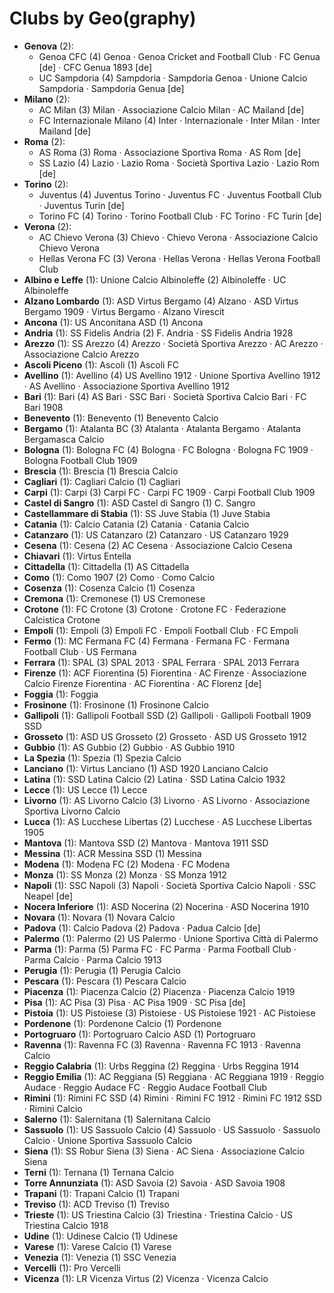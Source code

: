 # Clubs by Geo(graphy)

- **Genova** (2): 
  - Genoa CFC  (4) Genoa · Genoa Cricket and Football Club · FC Genua [de] · CFC Genua 1893 [de]
  - UC Sampdoria  (4) Sampdoria · Sampdoria Genoa · Unione Calcio Sampdoria · Sampdoria Genua [de]
- **Milano** (2): 
  - AC Milan  (3) Milan · Associazione Calcio Milan · AC Mailand [de]
  - FC Internazionale Milano  (4) Inter · Internazionale · Inter Milan · Inter Mailand [de]
- **Roma** (2): 
  - AS Roma  (3) Roma · Associazione Sportiva Roma · AS Rom [de]
  - SS Lazio  (4) Lazio · Lazio Roma · Società Sportiva Lazio · Lazio Rom [de]
- **Torino** (2): 
  - Juventus  (4) Juventus Torino · Juventus FC · Juventus Football Club · Juventus Turin [de]
  - Torino FC  (4) Torino · Torino Football Club · FC Torino · FC Turin [de]
- **Verona** (2): 
  - AC Chievo Verona  (3) Chievo · Chievo Verona · Associazione Calcio Chievo Verona
  - Hellas Verona FC  (3) Verona · Hellas Verona · Hellas Verona Football Club
- **Albino e Leffe** (1): Unione Calcio Albinoleffe  (2) Albinoleffe · UC Albinoleffe
- **Alzano Lombardo** (1): ASD Virtus Bergamo  (4) Alzano · ASD Virtus Bergamo 1909 · Virtus Bergamo · Alzano Virescit
- **Ancona** (1): US Anconitana ASD  (1) Ancona
- **Andria** (1): SS Fidelis Andria  (2) F. Andria · SS Fidelis Andria 1928
- **Arezzo** (1): SS Arezzo  (4) Arezzo · Società Sportiva Arezzo · AC Arezzo · Associazione Calcio Arezzo
- **Ascoli Piceno** (1): Ascoli  (1) Ascoli FC
- **Avellino** (1): Avellino  (4) US Avellino 1912 · Unione Sportiva Avellino 1912 · AS Avellino · Associazione Sportiva Avellino 1912
- **Bari** (1): Bari  (4) AS Bari · SSC Bari · Società Sportiva Calcio Bari · FC Bari 1908
- **Benevento** (1): Benevento  (1) Benevento Calcio
- **Bergamo** (1): Atalanta BC  (3) Atalanta · Atalanta Bergamo · Atalanta Bergamasca Calcio
- **Bologna** (1): Bologna FC  (4) Bologna · FC Bologna · Bologna FC 1909 · Bologna Football Club 1909
- **Brescia** (1): Brescia  (1) Brescia Calcio
- **Cagliari** (1): Cagliari Calcio  (1) Cagliari
- **Carpi** (1): Carpi  (3) Carpi FC · Carpi FC 1909 · Carpi Football Club 1909
- **Castel di Sangro** (1): ASD Castel di Sangro  (1) C. Sangro
- **Castellammare di Stabia** (1): SS Juve Stabia  (1) Juve Stabia
- **Catania** (1): Calcio Catania  (2) Catania · Catania Calcio
- **Catanzaro** (1): US Catanzaro  (2) Catanzaro · US Catanzaro 1929
- **Cesena** (1): Cesena  (2) AC Cesena · Associazione Calcio Cesena
- **Chiavari** (1): Virtus Entella 
- **Cittadella** (1): Cittadella  (1) AS Cittadella
- **Como** (1): Como 1907  (2) Como · Como Calcio
- **Cosenza** (1): Cosenza Calcio  (1) Cosenza
- **Cremona** (1): Cremonese  (1) US Cremonese
- **Crotone** (1): FC Crotone  (3) Crotone · Crotone FC · Federazione Calcistica Crotone
- **Empoli** (1): Empoli  (3) Empoli FC · Empoli Football Club · FC Empoli
- **Fermo** (1): MC Fermana FC  (4) Fermana · Fermana FC · Fermana Football Club · US Fermana
- **Ferrara** (1): SPAL  (3) SPAL 2013 · SPAL Ferrara · SPAL 2013 Ferrara
- **Firenze** (1): ACF Fiorentina  (5) Fiorentina · AC Firenze · Associazione Calcio Firenze Fiorentina · AC Fiorentina · AC Florenz [de]
- **Foggia** (1): Foggia 
- **Frosinone** (1): Frosinone  (1) Frosinone Calcio
- **Gallipoli** (1): Gallipoli Football SSD  (2) Gallipoli · Gallipoli Football 1909 SSD
- **Grosseto** (1): ASD US Grosseto  (2) Grosseto · ASD US Grosseto 1912
- **Gubbio** (1): AS Gubbio  (2) Gubbio · AS Gubbio 1910
- **La Spezia** (1): Spezia  (1) Spezia Calcio
- **Lanciano** (1): Virtus Lanciano  (1) ASD 1920 Lanciano Calcio
- **Latina** (1): SSD Latina Calcio  (2) Latina · SSD Latina Calcio 1932
- **Lecce** (1): US Lecce  (1) Lecce
- **Livorno** (1): AS Livorno Calcio  (3) Livorno · AS Livorno · Associazione Sportiva Livorno Calcio
- **Lucca** (1): AS Lucchese Libertas  (2) Lucchese · AS Lucchese Libertas 1905
- **Mantova** (1): Mantova SSD  (2) Mantova · Mantova 1911 SSD
- **Messina** (1): ACR Messina SSD  (1) Messina
- **Modena** (1): Modena FC  (2) Modena · FC Modena
- **Monza** (1): SS Monza  (2) Monza · SS Monza 1912
- **Napoli** (1): SSC Napoli  (3) Napoli · Società Sportiva Calcio Napoli · SSC Neapel [de]
- **Nocera Inferiore** (1): ASD Nocerina  (2) Nocerina · ASD Nocerina 1910
- **Novara** (1): Novara  (1) Novara Calcio
- **Padova** (1): Calcio Padova  (2) Padova · Padua Calcio [de]
- **Palermo** (1): Palermo  (2) US Palermo · Unione Sportiva Città di Palermo
- **Parma** (1): Parma  (5) Parma FC · FC Parma · Parma Football Club · Parma Calcio · Parma Calcio 1913
- **Perugia** (1): Perugia  (1) Perugia Calcio
- **Pescara** (1): Pescara  (1) Pescara Calcio
- **Piacenza** (1): Piacenza Calcio  (2) Piacenza · Piacenza Calcio 1919
- **Pisa** (1): AC Pisa  (3) Pisa · AC Pisa 1909 · SC Pisa [de]
- **Pistoia** (1): US Pistoiese  (3) Pistoiese · US Pistoiese 1921 · AC Pistoiese
- **Pordenone** (1): Pordenone Calcio  (1) Pordenone
- **Portogruaro** (1): Portogruaro Calcio ASD  (1) Portogruaro
- **Ravenna** (1): Ravenna FC  (3) Ravenna · Ravenna FC 1913 · Ravenna Calcio
- **Reggio Calabria** (1): Urbs Reggina  (2) Reggina · Urbs Reggina 1914
- **Reggio Emilia** (1): AC Reggiana  (5) Reggiana · AC Reggiana 1919 · Reggio Audace · Reggio Audace FC · Reggio Audace Football Club
- **Rimini** (1): Rimini FC SSD  (4) Rimini · Rimini FC 1912 · Rimini FC 1912 SSD · Rimini Calcio
- **Salerno** (1): Salernitana  (1) Salernitana Calcio
- **Sassuolo** (1): US Sassuolo Calcio  (4) Sassuolo · US Sassuolo · Sassuolo Calcio · Unione Sportiva Sassuolo Calcio
- **Siena** (1): SS Robur Siena  (3) Siena · AC Siena · Associazione Calcio Siena
- **Terni** (1): Ternana  (1) Ternana Calcio
- **Torre Annunziata** (1): ASD Savoia  (2) Savoia · ASD Savoia 1908
- **Trapani** (1): Trapani Calcio  (1) Trapani
- **Treviso** (1): ACD Treviso  (1) Treviso
- **Trieste** (1): US Triestina Calcio  (3) Triestina · Triestina Calcio · US Triestina Calcio 1918
- **Udine** (1): Udinese Calcio  (1) Udinese
- **Varese** (1): Varese Calcio  (1) Varese
- **Venezia** (1): Venezia  (1) SSC Venezia
- **Vercelli** (1): Pro Vercelli 
- **Vicenza** (1): LR Vicenza Virtus  (2) Vicenza · Vicenza Calcio


